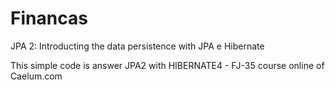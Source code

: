 # Financas
JPA 2: Introducting the data persistence with JPA e Hibernate


This simple code is answer JPA2 with HIBERNATE4 - FJ-35 course online of Caelum.com
